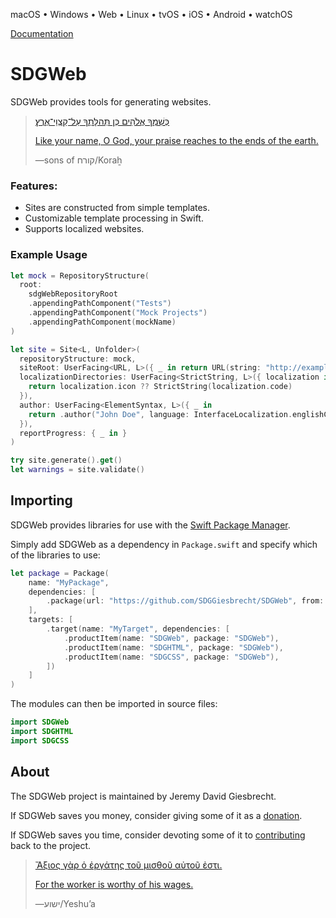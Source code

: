 <!--
 README.md

 This source file is part of the SDGWeb open source project.
 https://sdggiesbrecht.github.io/SDGWeb

 Copyright ©2018–2020 Jeremy David Giesbrecht and the SDGWeb project contributors.

 Soli Deo gloria.

 Licensed under the Apache Licence, Version 2.0.
 See http://www.apache.org/licenses/LICENSE-2.0 for licence information.
 -->

macOS • Windows • Web • Linux • tvOS • iOS • Android • watchOS

[Documentation](https://sdggiesbrecht.github.io/SDGWeb/%F0%9F%87%A8%F0%9F%87%A6EN)

# SDGWeb

SDGWeb provides tools for generating websites.

> [כְּשִׁמְךָ אֱלֹהִים כְּן תְּהלָּתְךָ עַל־קַצְוֵי־אֶרֶץ׃](https://www.biblegateway.com/passage/?search=Psalm+48&version=WLC;NIV)
>
> [Like your name, O God, your praise reaches to the ends of the earth.](https://www.biblegateway.com/passage/?search=Psalm+48&version=WLC;NIV)
>
> ―sons of קורח/Koraẖ

### Features:

- Sites are constructed from simple templates.
- Customizable template processing in Swift.
- Supports localized websites.

### Example Usage

```swift
let mock = RepositoryStructure(
  root:
    sdgWebRepositoryRoot
    .appendingPathComponent("Tests")
    .appendingPathComponent("Mock Projects")
    .appendingPathComponent(mockName)
)

let site = Site<L, Unfolder>(
  repositoryStructure: mock,
  siteRoot: UserFacing<URL, L>({ _ in return URL(string: "http://example.com")! }),
  localizationDirectories: UserFacing<StrictString, L>({ localization in
    return localization.icon ?? StrictString(localization.code)
  }),
  author: UserFacing<ElementSyntax, L>({ _ in
    return .author("John Doe", language: InterfaceLocalization.englishCanada)
  }),
  reportProgress: { _ in }
)

try site.generate().get()
let warnings = site.validate()
```

## Importing

SDGWeb provides libraries for use with the [Swift Package Manager](https://swift.org/package-manager/).

Simply add SDGWeb as a dependency in `Package.swift` and specify which of the libraries to use:

```swift
let package = Package(
    name: "MyPackage",
    dependencies: [
        .package(url: "https://github.com/SDGGiesbrecht/SDGWeb", from: Version(5, 2, 0)),
    ],
    targets: [
        .target(name: "MyTarget", dependencies: [
            .productItem(name: "SDGWeb", package: "SDGWeb"),
            .productItem(name: "SDGHTML", package: "SDGWeb"),
            .productItem(name: "SDGCSS", package: "SDGWeb"),
        ])
    ]
)
```

The modules can then be imported in source files:

```swift
import SDGWeb
import SDGHTML
import SDGCSS
```

## About

The SDGWeb project is maintained by Jeremy David Giesbrecht.

If SDGWeb saves you money, consider giving some of it as a [donation](https://paypal.me/JeremyGiesbrecht).

If SDGWeb saves you time, consider devoting some of it to [contributing](https://github.com/SDGGiesbrecht/SDGWeb) back to the project.

> [Ἄξιος γὰρ ὁ ἐργάτης τοῦ μισθοῦ αὐτοῦ ἐστι.](https://www.biblegateway.com/passage/?search=Luke+10&version=SBLGNT;NIV)
>
> [For the worker is worthy of his wages.](https://www.biblegateway.com/passage/?search=Luke+10&version=SBLGNT;NIV)
>
> ―‎ישוע/Yeshuʼa
